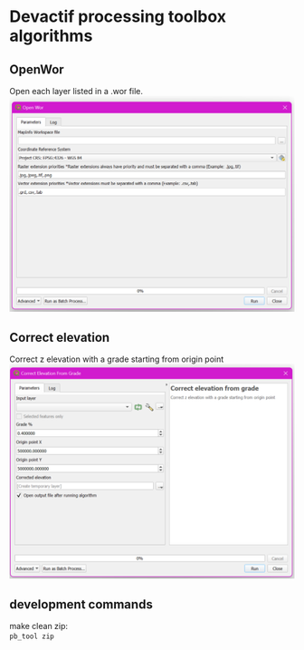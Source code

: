 # Devactif processing toolbox algorithms

## OpenWor
Open each layer listed in a .wor file. 
![open wor](open_wor.png)

## Correct elevation
Correct z elevation with a grade starting from origin point
![correct elevation from grade.png](correct_elevation_from_grade.png)

## development commands
make clean zip:  
  `pb_tool zip`